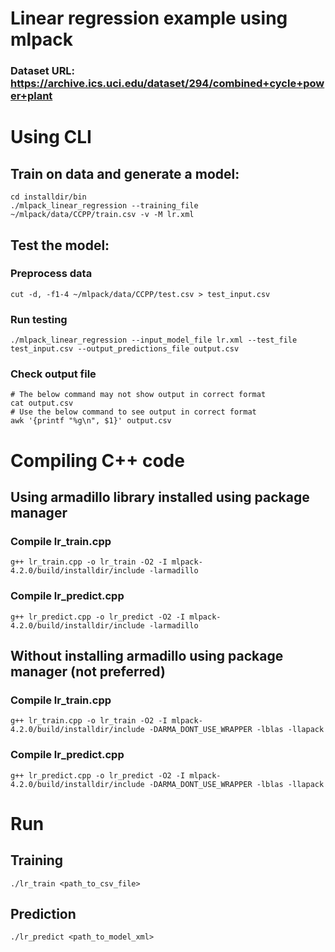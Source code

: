 # Linear regression example using mlpack

### Dataset URL: https://archive.ics.uci.edu/dataset/294/combined+cycle+power+plant

# Using CLI
## Train on data and generate a model:
```
cd installdir/bin
./mlpack_linear_regression --training_file ~/mlpack/data/CCPP/train.csv -v -M lr.xml
```
## Test the model:
### Preprocess data
```
cut -d, -f1-4 ~/mlpack/data/CCPP/test.csv > test_input.csv
```
### Run testing
```
./mlpack_linear_regression --input_model_file lr.xml --test_file test_input.csv --output_predictions_file output.csv
```
### Check output file
```
# The below command may not show output in correct format
cat output.csv
# Use the below command to see output in correct format
awk '{printf "%g\n", $1}' output.csv
```

# Compiling C++ code
## Using armadillo library installed using package manager
### Compile lr_train.cpp
```
g++ lr_train.cpp -o lr_train -O2 -I mlpack-4.2.0/build/installdir/include -larmadillo
```
### Compile lr_predict.cpp
```
g++ lr_predict.cpp -o lr_predict -O2 -I mlpack-4.2.0/build/installdir/include -larmadillo
```
## Without installing armadillo using package manager (not preferred)
### Compile lr_train.cpp
```
g++ lr_train.cpp -o lr_train -O2 -I mlpack-4.2.0/build/installdir/include -DARMA_DONT_USE_WRAPPER -lblas -llapack
```
### Compile lr_predict.cpp
```
g++ lr_predict.cpp -o lr_predict -O2 -I mlpack-4.2.0/build/installdir/include -DARMA_DONT_USE_WRAPPER -lblas -llapack
```
# Run
## Training
```
./lr_train <path_to_csv_file>
```
## Prediction
```
./lr_predict <path_to_model_xml>
```
